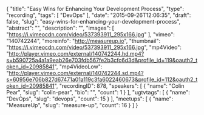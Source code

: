 {
  "title": "Easy Wins for Enhancing Your Development Process",
  "type": "recording",
  "tags": [
    "DevOps"
  ],
  "date": "2015-09-26T12:06:35",
  "draft": false,
  "slug": "easy-wins-for-enhancing-your-development-process",
  "abstract": "",
  "description": "",
  "images": [
    "https://i.vimeocdn.com/video/537393911_295x166.jpg"
  ],
  "vimeo": "140742244",
  "moreinfo": "http://measureup.io",
  "thumbnail": "https://i.vimeocdn.com/video/537393911_295x166.jpg",
  "mp4Video": "http://player.vimeo.com/external/140742244.hd.mp4?s=b590725a4a1a9eab26e703fdb567fe2b3cfc6d3d&profile_id=119&oauth2_token_id=20985841",
  "mp4VideoLow": "http://player.vimeo.com/external/140742244.sd.mp4?s=60956e706b827d67471a01a119c3fa6022460673&profile_id=112&oauth2_token_id=20985841",
  "recordingID": 878,
  "speakers": [
    {
      "name": "Colin Pear",
      "slug": "colin-pear",
      "bio": "",
      "count": 1
    }
  ],
  "ugtvtags": [
    {
      "name": "DevOps",
      "slug": "devops",
      "count": 15
    }
  ],
  "meetups": [
    {
      "name": "MeasureUp",
      "slug": "measure-up",
      "count": 16
    }
  ]
}